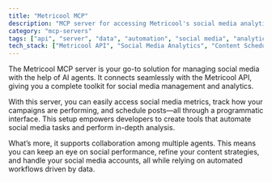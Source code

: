 ```yaml
---
title: "Metricool MCP"
description: "MCP server for accessing Metricool's social media analytics and scheduling capabilities."
category: "mcp-servers"
tags: ["api", "server", "data", "automation", "social media", "analytics", "AI tools"]
tech_stack: ["Metricool API", "Social Media Analytics", "Content Scheduling", "Campaign Management", "API Integration", "AI Agents"]
---
```


The Metricool MCP server is your go-to solution for managing social media with the help of AI agents. It connects seamlessly with the Metricool API, giving you a complete toolkit for social media management and analytics.

With this server, you can easily access social media metrics, track how your campaigns are performing, and schedule posts—all through a programmatic interface. This setup empowers developers to create tools that automate social media tasks and perform in-depth analysis.

What’s more, it supports collaboration among multiple agents. This means you can keep an eye on social performance, refine your content strategies, and handle your social media accounts, all while relying on automated workflows driven by data.